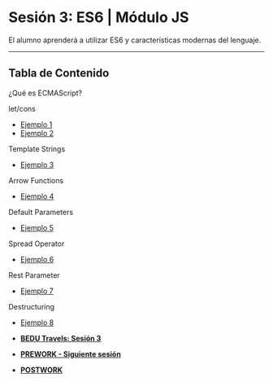 # Sesión 3: ES6 | Módulo JS
El alumno aprenderá a utilizar ES6 y características modernas del lenguaje.

***

## Tabla de Contenido
  
¿Qué es ECMAScript?  

let/cons
- [Ejemplo 1](./Ejemplo-01)
- [Ejemplo 2](./Ejemplo-02)

Template Strings
- [Ejemplo 3](./Ejemplo-03)

Arrow Functions
- [Ejemplo 4](./Ejemplo-04)

Default Parameters
- [Ejemplo 5](./Ejemplo-05)

Spread Operator
- [Ejemplo 6](./Ejemplo-06)

Rest Parameter
- [Ejemplo 7](./Ejemplo-07) 

Destructuring
 - [Ejemplo 8](./Ejemplo-08)

  - **[BEDU Travels: Sesión 3](https://github.com/mikenieva/B1-Programacion-Con-Javascript-Expert/blob/master/BEDU-Travels.md#sesi%C3%B3n-3-es6)**

  - **[PREWORK - Siguiente sesión](#prework)**
  
  - **[POSTWORK](#postwork)**
